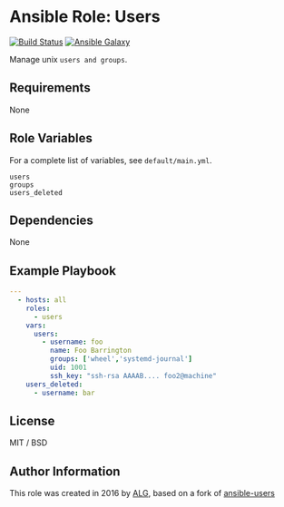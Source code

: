 # Ansible Role: Users

[![Build Status](https://travis-ci.org/AttestationLegale/ansible-role-users.svg?branch=master)](https://travis-ci.org/AttestationLegale/ansible-role-users) [![Ansible Galaxy](http://img.shields.io/badge/ansible--galaxy-users-blue.svg)](https://galaxy.ansible.com/AttestationLegale/users/)

Manage unix `users and groups`.

## Requirements

None

## Role Variables

For a complete list of variables, see `default/main.yml`.

    users
    groups
    users_deleted

## Dependencies

None

## Example Playbook

```yaml
---
  - hosts: all
    roles:
      - users
    vars:
      users:
        - username: foo
          name: Foo Barrington
          groups: ['wheel','systemd-journal']
          uid: 1001
          ssh_key: "ssh-rsa AAAAB.... foo2@machine"
    users_deleted:
      - username: bar
```

## License

MIT / BSD

## Author Information

This role was created in 2016 by [ALG](https://www.attestationlegale.fr), based on a fork of [ansible-users](https://github.com/mivok/ansible-users)
